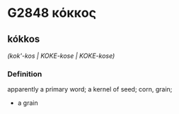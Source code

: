 # G2848 κόκκος

## kókkos

_(kok'-kos | KOKE-kose | KOKE-kose)_

### Definition

apparently a primary word; a kernel of seed; corn, grain; 

- a grain
